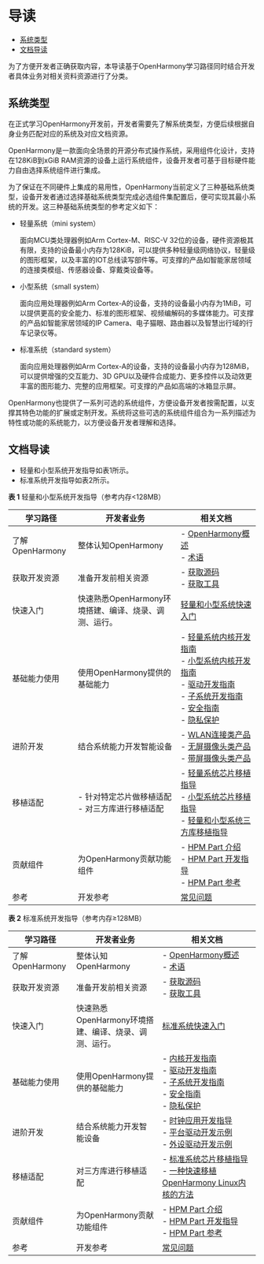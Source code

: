 # 导读<a name="ZH-CN_TOPIC_0000001152533331"></a>

-   [系统类型](#section767218232110)
-   [文档导读](#section19810171681218)

为了方便开发者正确获取内容，本导读基于OpenHarmony学习路径同时结合开发者具体业务对相关资料资源进行了分类。

## 系统类型<a name="section767218232110"></a>

在正式学习OpenHarmony开发前，开发者需要先了解系统类型，方便后续根据自身业务匹配对应的系统及对应文档资源。

OpenHarmony是一款面向全场景的开源分布式操作系统，采用组件化设计，支持在128KiB到xGiB RAM资源的设备上运行系统组件，设备开发者可基于目标硬件能力自由选择系统组件进行集成。

为了保证在不同硬件上集成的易用性，OpenHarmony当前定义了三种基础系统类型，设备开发者通过选择基础系统类型完成必选组件集配置后，便可实现其最小系统的开发。这三种基础系统类型的参考定义如下：

-   轻量系统（mini system）

    面向MCU类处理器例如Arm Cortex-M、RISC-V 32位的设备，硬件资源极其有限，支持的设备最小内存为128KiB，可以提供多种轻量级网络协议，轻量级的图形框架，以及丰富的IOT总线读写部件等。可支撑的产品如智能家居领域的连接类模组、传感器设备、穿戴类设备等。

-   小型系统（small system）

    面向应用处理器例如Arm Cortex-A的设备，支持的设备最小内存为1MiB，可以提供更高的安全能力、标准的图形框架、视频编解码的多媒体能力。可支撑的产品如智能家居领域的IP Camera、电子猫眼、路由器以及智慧出行域的行车记录仪等。

-   标准系统（standard system）

    面向应用处理器例如Arm Cortex-A的设备，支持的设备最小内存为128MiB，可以提供增强的交互能力、3D GPU以及硬件合成能力、更多控件以及动效更丰富的图形能力、完整的应用框架。可支撑的产品如高端的冰箱显示屏。


OpenHarmony也提供了一系列可选的系统组件，方便设备开发者按需配置，以支撑其特色功能的扩展或定制开发。系统将这些可选的系统组件组合为一系列描述为特性或功能的系统能力，以方便设备开发者理解和选择。

## 文档导读<a name="section19810171681218"></a>

-   轻量和小型系统开发指导如表1所示。
-   标准系统开发指导如表2所示。

**表 1**  轻量和小型系统开发指导（参考内存<128MB）

| 学习路径 | 开发者业务 | 相关文档 |
| -------- | -------- | -------- |
| 了解OpenHarmony | 整体认知OpenHarmony | -&nbsp;[OpenHarmony概述](https://gitee.com/openharmony)<br/>-&nbsp;[术语](../glossary.md) |
| 获取开发资源 | 准备开发前相关资源 | -&nbsp;[获取源码](get-code/sourcecode-acquire.md)<br/>-&nbsp;[获取工具](get-code/gettools-acquire.md) |
| 快速入门 | 快速熟悉OpenHarmony环境搭建、编译、烧录、调测、运行。 | [轻量和小型系统快速入门](quick-start/quickstart-lite-overview.md) |
| 基础能力使用 | 使用OpenHarmony提供的基础能力 | -&nbsp;[轻量系统内核开发指南](kernel/kernel-mini-overview.md)<br/>-&nbsp;[小型系统内核开发指南](kernel/kernel-small-overview.md)<br/>-&nbsp;[驱动开发指南](driver/driver-hdf-overview.md)<br/>-&nbsp;[子系统开发指南](subsystems/subsys-build-mini-lite.md)<br/>-&nbsp;[安全指南](security/security-guidelines-overall.md)<br/>-&nbsp;[隐私保护](security/security-privacy-protection.md) |
| 进阶开发 | 结合系统能力开发智能设备 | -&nbsp;[WLAN连接类产品](guide/device-wlan-led-control.md)<br/>-&nbsp;[无屏摄像头类产品](guide/device-iotcamera-control-overview.md)<br/>-&nbsp;[带屏摄像头类产品](guide/device-camera-control-overview.md) |
| 移植适配 | -&nbsp;针对特定芯片做移植适配<br/>-&nbsp;对三方库进行移植适配 | -&nbsp;[轻量系统芯片移植指导](porting/oem_transplant_chip_prepare_knows.md)<br/>-&nbsp;[小型系统芯片移植指导](porting/porting-smallchip-prepare-needs.md)<br/>-&nbsp;[轻量和小型系统三方库移植指导](porting/porting-thirdparty-overview.md) |
| 贡献组件 | 为OpenHarmony贡献功能组件 | -&nbsp;[HPM&nbsp;Part&nbsp;介绍](hpm-part/hpm-part-about.md)<br/>-&nbsp;[HPM&nbsp;Part&nbsp;开发指导](hpm-part/hpm-part-development.md)<br/>-&nbsp;[HPM&nbsp;Part&nbsp;参考](hpm-part/hpm-part-reference.md) |
| 参考 | 开发参考 | [常见问题](faqs/faqs-overview.md) |

**表 2**  标准系统开发指导（参考内存≥128MB）

| 学习路径 | 开发者业务 | 相关文档 |
| -------- | -------- | -------- |
| 了解OpenHarmony | 整体认知OpenHarmony | -&nbsp;[OpenHarmony概述](https://gitee.com/openharmony)<br/>-&nbsp;[术语](../glossary.md) |
| 获取开发资源 | 准备开发前相关资源 | -&nbsp;[获取源码](get-code/sourcecode-acquire.md)<br/>-&nbsp;[获取工具](get-code/gettools-acquire.md) |
| 快速入门 | 快速熟悉OpenHarmony环境搭建、编译、烧录、调测、运行。 | [标准系统快速入门](quick-start/quickstart-standard-overview.md) |
| 基础能力使用 | 使用OpenHarmony提供的基础能力 | -&nbsp;[内核开发指南](kernel/kernel-standard.md)<br/>-&nbsp;[驱动开发指南](driver/driver-hdf-overview.md)<br/>-&nbsp;[子系统开发指南](subsystems/subsys-build-standard-large.md)<br/>-&nbsp;[安全指南](security/security-guidelines-overall.md)<br/>-&nbsp;[隐私保护](security/security-privacy-protection.md) |
| 进阶开发 | 结合系统能力开发智能设备 | -&nbsp;[时钟应用开发指导](guide/device-clock-guide.md)<br/>-&nbsp;[平台驱动开发示例](guide/device-driver-demo.md)<br/>-&nbsp;[外设驱动开发示例](guide/device-outerdriver-demo.md) |
| 移植适配 | 对三方库进行移植适配 | -&nbsp;[标准系统芯片移植指导](porting/standard-system-porting-guide.md)<br/>-&nbsp;[一种快速移植OpenHarmony&nbsp;Linux内核的方法](porting/porting-linux-kernel.md) |
| 贡献组件 | 为OpenHarmony贡献功能组件 | -&nbsp;[HPM&nbsp;Part&nbsp;介绍](hpm-part/hpm-part-about.md)<br/>-&nbsp;[HPM&nbsp;Part&nbsp;开发指导](hpm-part/hpm-part-development.md)<br/>-&nbsp;[HPM&nbsp;Part&nbsp;参考](hpm-part/hpm-part-reference.md) |
| 参考 | 开发参考 |[常见问题](faqs/faqs-overview.md) |

